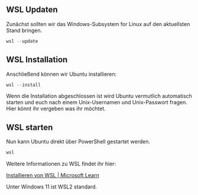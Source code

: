 ## WSL Updaten

Zunächst sollten wir das Windows-Subsystem for Linux auf den aktuellsten Stand bringen.

```powershell
wsl --update
```

## WSL Installation

Anschließend können wir Ubuntu installieren:

```powershell
wsl --install
```

Wenn die Installation abgeschlossen ist wird Ubuntu vermutlich automatisch starten und euch nach einem Unix-Usernamen und Unix-Passwort fragen. Hier könnt ihr vergeben was ihr möchtet.

## WSL starten

Nun kann Ubuntu direkt über PowerShell gestartet werden.

```powershell
wsl
```

Weitere Informationen zu WSL findet ihr hier:

[Installieren von WSL | Microsoft Learn](https://learn.microsoft.com/de-de/windows/wsl/install)

Unter Windows 11 ist WSL2 standard.